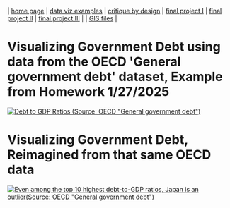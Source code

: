 | [home page](https://gabehafemann.github.io/dataviz/) | [data viz examples](dataviz-examples) | [critique by design](critique-by-design) | [final project I](final-project-part-one) | [final project II](final-project-part-two) | [final project III](final-project-part-three) | | [GIS files](GIS) |


# Visualizing Government Debt using data from the OECD 'General government debt' dataset, Example from Homework 1/27/2025



<div class='tableauPlaceholder' id='viz1738032486177' style='position: relative'><noscript><a href='#'><img alt='Debt to GDP Ratios (Source: OECD &quot;General government debt&quot;) ' src='https:&#47;&#47;public.tableau.com&#47;static&#47;images&#47;Ta&#47;TableauPractice2-GabeHafemann&#47;DebttoGDPRatios&#47;1_rss.png' style='border: none' /></a></noscript><object class='tableauViz'  style='display:none;'><param name='host_url' value='https%3A%2F%2Fpublic.tableau.com%2F' /> <param name='embed_code_version' value='3' /> <param name='site_root' value='' /><param name='name' value='TableauPractice2-GabeHafemann&#47;DebttoGDPRatios' /><param name='tabs' value='no' /><param name='toolbar' value='yes' /><param name='static_image' value='https:&#47;&#47;public.tableau.com&#47;static&#47;images&#47;Ta&#47;TableauPractice2-GabeHafemann&#47;DebttoGDPRatios&#47;1.png' /> <param name='animate_transition' value='yes' /><param name='display_static_image' value='yes' /><param name='display_spinner' value='yes' /><param name='display_overlay' value='yes' /><param name='display_count' value='yes' /><param name='language' value='en-US' /><param name='filter' value='publish=yes' /></object></div>             
<script type='text/javascript'>                    
  var divElement = document.getElementById('viz1738032486177');                    
  var vizElement = divElement.getElementsByTagName('object')[0];                    
  vizElement.style.width='100%';vizElement.style.height=(divElement.offsetWidth*0.75)+'px';                    
  var scriptElement = document.createElement('script');                    
  scriptElement.src = 'https://public.tableau.com/javascripts/api/viz_v1.js';                    
  vizElement.parentNode.insertBefore(scriptElement, vizElement);                
</script>



# Visualizing Government Debt, Reimagined from that same OECD data

<div class='tableauPlaceholder' id='viz1738035904825' style='position: relative'><noscript><a href='#'><img alt='Even among the top 10 highest debt-to-GDP ratios, Japan is an outlier(Source: OECD &quot;General government debt&quot;) ' src='https:&#47;&#47;public.tableau.com&#47;static&#47;images&#47;Ta&#47;TableauPractice3-GabeHafemann&#47;DebttoGDPRatiosReimagined&#47;1_rss.png' style='border: none' /></a></noscript><object class='tableauViz'  style='display:none;'><param name='host_url' value='https%3A%2F%2Fpublic.tableau.com%2F' /> <param name='embed_code_version' value='3' /> <param name='site_root' value='' /><param name='name' value='TableauPractice3-GabeHafemann&#47;DebttoGDPRatiosReimagined' /><param name='tabs' value='no' /><param name='toolbar' value='yes' /><param name='static_image' value='https:&#47;&#47;public.tableau.com&#47;static&#47;images&#47;Ta&#47;TableauPractice3-GabeHafemann&#47;DebttoGDPRatiosReimagined&#47;1.png' /> <param name='animate_transition' value='yes' /><param name='display_static_image' value='yes' /><param name='display_spinner' value='yes' /><param name='display_overlay' value='yes' /><param name='display_count' value='yes' /><param name='language' value='en-US' /><param name='filter' value='publish=yes' /></object></div>                
<script type='text/javascript'>                    
  var divElement = document.getElementById('viz1738035904825');                    
  var vizElement = divElement.getElementsByTagName('object')[0];                    
  vizElement.style.width='100%';vizElement.style.height=(divElement.offsetWidth*0.75)+'px';                    
  var scriptElement = document.createElement('script');                    
  scriptElement.src = 'https://public.tableau.com/javascripts/api/viz_v1.js';                    
  vizElement.parentNode.insertBefore(scriptElement, vizElement);                
</script>   
